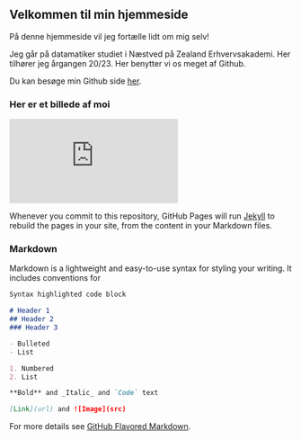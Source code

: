 ## Velkommen til min hjemmeside

På denne hjemmeside vil jeg fortælle lidt om mig selv! 

Jeg går på datamatiker studiet i Næstved på Zealand Erhvervsakademi. Her tilhører jeg årgangen 20/23. Her benytter vi os meget af Github.

Du kan besøge min Github side [her](https://github.com/ellamusen).

### Her er et billede af moi 

![imiage](https://l.messenger.com/l.php?u=https%3A%2F%2Fscontent-cph2-1.xx.fbcdn.net%2Fv%2Ft1.15752-0%2Fp280x280%2F118771378_737007906849128_8551629441213409181_n.jpg%3F_nc_cat%3D106%26_nc_sid%3Db96e70%26_nc_ohc%3DABXRkCyvOewAX_I9m_D%26_nc_ht%3Dscontent-cph2-1.xx%26tp%3D6%26oh%3Dd1ebd1459cc15ee36f38b4a96a085927%26oe%3D5F7FFEA5&h=AT03JQlbD-2wpehxgTYdiX38lzUEl_wpMU9U0Y8Dl2mNHxHoCnaijMIfBAJ8yvUWEBnVIAVdR_U41rDbtNaYYDe4F4_X9I6Iurxg6mHq-bkl_Qrf-Cm2MEQZ_iyNggB1rfH_G7BwML0)

Whenever you commit to this repository, GitHub Pages will run [Jekyll](https://jekyllrb.com/) to rebuild the pages in your site, from the content in your Markdown files.

### Markdown

Markdown is a lightweight and easy-to-use syntax for styling your writing. It includes conventions for

```markdown
Syntax highlighted code block

# Header 1
## Header 2
### Header 3

- Bulleted
- List

1. Numbered
2. List

**Bold** and _Italic_ and `Code` text

[Link](url) and ![Image](src)
```

For more details see [GitHub Flavored Markdown](https://guides.github.com/features/mastering-markdown/).




